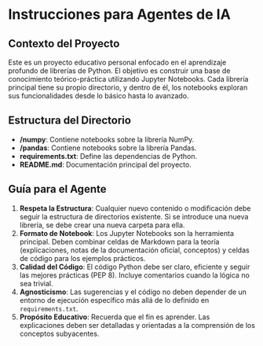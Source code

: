 
# Instrucciones para Agentes de IA

## Contexto del Proyecto
Este es un proyecto educativo personal enfocado en el aprendizaje profundo de librerías de Python. El objetivo es construir una base de conocimiento teórico-práctica utilizando Jupyter Notebooks. Cada librería principal tiene su propio directorio, y dentro de él, los notebooks exploran sus funcionalidades desde lo básico hasta lo avanzado.

## Estructura del Directorio
- **/numpy**: Contiene notebooks sobre la librería NumPy.
- **/pandas**: Contiene notebooks sobre la librería Pandas.
- **requirements.txt**: Define las dependencias de Python.
- **README.md**: Documentación principal del proyecto.

## Guía para el Agente
1.  **Respeta la Estructura**: Cualquier nuevo contenido o modificación debe seguir la estructura de directorios existente. Si se introduce una nueva librería, se debe crear una nueva carpeta para ella.
2.  **Formato de Notebook**: Los Jupyter Notebooks son la herramienta principal. Deben combinar celdas de Markdown para la teoría (explicaciones, notas de la documentación oficial, conceptos) y celdas de código para los ejemplos prácticos.
3.  **Calidad del Código**: El código Python debe ser claro, eficiente y seguir las mejores prácticas (PEP 8). Incluye comentarios cuando la lógica no sea trivial.
4.  **Agnosticismo**: Las sugerencias y el código no deben depender de un entorno de ejecución específico más allá de lo definido en `requirements.txt`.
5.  **Propósito Educativo**: Recuerda que el fin es aprender. Las explicaciones deben ser detalladas y orientadas a la comprensión de los conceptos subyacentes.
